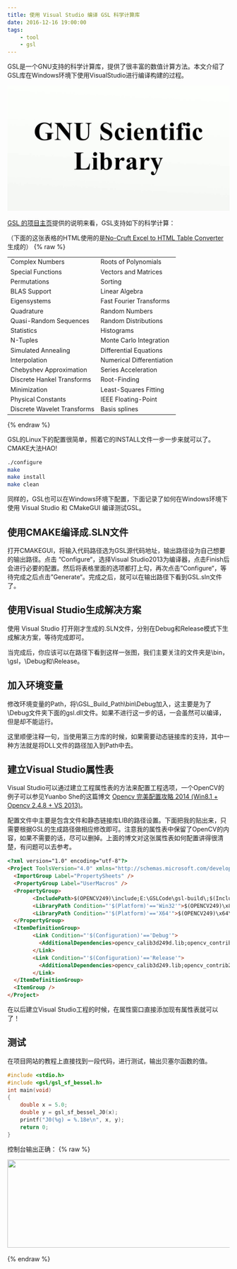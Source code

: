 ```yaml
---
title: 使用 Visual Studio 编译 GSL 科学计算库
date: 2016-12-16 19:00:00
tags:
    - tool
    - gsl
---
```


GSL是一个GNU支持的科学计算库，提供了很丰富的数值计算方法。本文介绍了GSL库在Windows环境下使用VisualStudio进行编译构建的过程。

![GSL is GNU Sentific Library](/img/gsl_picture.jpg)
<!-- more -->
[GSL 的项目主页](http://www.gnu.org/software/gsl/)提供的说明来看，GSL支持如下的科学计算：


（下面的这张表格的HTML使用的是[No-Cruft Excel to HTML Table Converter](http://pressbin.com/tools/excel_to_html_table/index.html)生成的）
{% raw %}
<table>
   <tr>
      <td>Complex Numbers </td>
      <td>Roots of Polynomials</td>
   </tr>
   <tr>
      <td>Special Functions </td>
      <td>Vectors and Matrices</td>
   </tr>
   <tr>
      <td>Permutations </td>
      <td>Sorting</td>
   </tr>
   <tr>
      <td>BLAS Support </td>
      <td>Linear Algebra</td>
   </tr>
   <tr>
      <td>Eigensystems </td>
      <td>Fast Fourier Transforms</td>
   </tr>
   <tr>
      <td>Quadrature </td>
      <td>Random Numbers</td>
   </tr>
   <tr>
      <td>Quasi-Random Sequences </td>
      <td>Random Distributions</td>
   </tr>
   <tr>
      <td>Statistics </td>
      <td>Histograms</td>
   </tr>
   <tr>
      <td>N-Tuples </td>
      <td>Monte Carlo Integration</td>
   </tr>
   <tr>
      <td>Simulated Annealing </td>
      <td>Differential Equations</td>
   </tr>
   <tr>
      <td>Interpolation </td>
      <td>Numerical Differentiation</td>
   </tr>
   <tr>
      <td>Chebyshev Approximation </td>
      <td>Series Acceleration</td>
   </tr>
   <tr>
      <td>Discrete Hankel Transforms </td>
      <td>Root-Finding</td>
   </tr>
   <tr>
      <td>Minimization </td>
      <td>Least-Squares Fitting</td>
   </tr>
   <tr>
      <td>Physical Constants </td>
      <td>IEEE Floating-Point</td>
   </tr>
   <tr>
      <td>Discrete Wavelet Transforms </td>
      <td>Basis splines</td>
   </tr>
</table>
{% endraw %}

GSL的Linux下的配置很简单，照着它的INSTALL文件一步一步来就可以了。CMAKE大法HAO!

``` bash
./configure
make
make install
make clean
```

同样的，GSL也可以在Windows环境下配置，下面记录了如何在Windows环境下使用 Visual Studio 和 CMakeGUI 编译测试GSL。

## 使用CMAKE编译成.SLN文件

打开CMAKEGUI，将输入代码路径选为GSL源代码地址，输出路径设为自己想要的输出路径。点击 “Configure“，选择Visual Studio2013为编译器，点击Finish后会进行必要的配置。然后将表格里面的选项都打上勾，再次点击”Configure“，等待完成之后点击”Generate“。完成之后，就可以在输出路径下看到GSL.sln文件了。

## 使用Visual Studio生成解决方案

使用 Visual Studio 打开刚才生成的.SLN文件，分别在Debug和Release模式下生成解决方案，等待完成即可。

当完成后，你应该可以在路径下看到这样一张图，我们主要关注的文件夹是\bin，\gsl，\Debug和\Release。


## 加入环境变量

修改环境变量的Path，将\GSL_Build_Path\bin\Debug加入，这主要是为了\Debug文件夹下面的gsl.dll文件。如果不进行这一步的话，一会虽然可以编译，但是却不能运行。

这里顺便注释一句，当使用第三方库的时候，如果需要动态链接库的支持，其中一种方法就是将DLL文件的路径加入到Path中去。

## 建立Visual Studio属性表

Visual Studio可以通过建立工程属性表的方法来配置工程选项，一个OpenCV的例子可以参见Yuanbo She的这篇博文 [Opencv 完美配置攻略 2014 (Win8.1 + Opencv 2.4.8 + VS 2013)](http://my.phirobot.com/blog/2014-02-opencv_configuration_in_vs.html)。

配置文件中主要是包含文件和静态链接库LIB的路径设置。下面把我的贴出来，只需要根据GSL的生成路径做相应修改即可。注意我的属性表中保留了OpenCV的内容，如果不需要的话，尽可以删掉。上面的博文对这张属性表如何配置讲得很清楚，有问题可以去参考。

``` html
<?xml version="1.0" encoding="utf-8"?>
<Project ToolsVersion="4.0" xmlns="http://schemas.microsoft.com/developer/msbuild/2003">
  <ImportGroup Label="PropertySheets" />
  <PropertyGroup Label="UserMacros" />
  <PropertyGroup>
        <IncludePath>$(OPENCV249)\include;E:\GSLCode\gsl-build\;$(IncludePath)</IncludePath>
        <LibraryPath Condition="'$(Platform)'=='Win32'">$(OPENCV249)\x86\vc12\lib;E:\GSLCode\gsl-build\Debug;$(LibraryPath)</LibraryPath>
        <LibraryPath Condition="'$(Platform)'=='X64'">$(OPENCV249)\x64\vc12\lib;E:\GSLCode\gsl-build\Debug;$(LibraryPath)</LibraryPath>
  </PropertyGroup>
  <ItemDefinitionGroup>
        <Link Condition="'$(Configuration)'=='Debug'">
          <AdditionalDependencies>opencv_calib3d249d.lib;opencv_contrib249d.lib;opencv_core249d.lib;opencv_features2d249d.lib;opencv_flann249d.lib;opencv_gpu249d.lib;opencv_highgui249d.lib;opencv_imgproc249d.lib;opencv_legacy249d.lib;opencv_ml249d.lib;opencv_nonfree249d.lib;opencv_objdetect249d.lib;opencv_ocl249d.lib;opencv_photo249d.lib;opencv_stitching249d.lib;opencv_superres249d.lib;opencv_ts249d.lib;opencv_video249d.lib;opencv_videostab249d.lib;gsl.lib;gslcblas.lib;%(AdditionalDependencies)</AdditionalDependencies>
        </Link>
        <Link Condition="'$(Configuration)'=='Release'">
          <AdditionalDependencies>opencv_calib3d249.lib;opencv_contrib249.lib;opencv_core249.lib;opencv_features2d249.lib;opencv_flann249.lib;opencv_gpu249.lib;opencv_highgui249.lib;opencv_imgproc249.lib;opencv_legacy249.lib;opencv_ml249.lib;opencv_nonfree249.lib;opencv_objdetect249.lib;opencv_ocl249.lib;opencv_photo249.lib;opencv_stitching249.lib;opencv_superres249.lib;opencv_ts249.lib;opencv_video249.lib;opencv_videostab249.lib;gsl.lib;gslcblas.lib;%(AdditionalDependencies)</AdditionalDependencies>
        </Link>
  </ItemDefinitionGroup>
  <ItemGroup />
</Project>
```

在以后建立Visual Studio工程的时候，在属性窗口直接添加现有属性表就可以了！

## 测试

在项目网站的教程上直接找到一段代码，进行测试，输出贝塞尔函数的值。


``` cpp
#include <stdio.h>
#include <gsl/gsl_sf_bessel.h>
int main(void)
{
	double x = 5.0;
	double y = gsl_sf_bessel_J0(x);
	printf("J0(%g) = %.18e\n", x, y);
	return 0;
}
```

控制台输出正确：
{% raw %}
<p><img src="http://i.imgur.com/uXhVvwS.jpg" width="600" height="200"></p>
{% endraw %}
